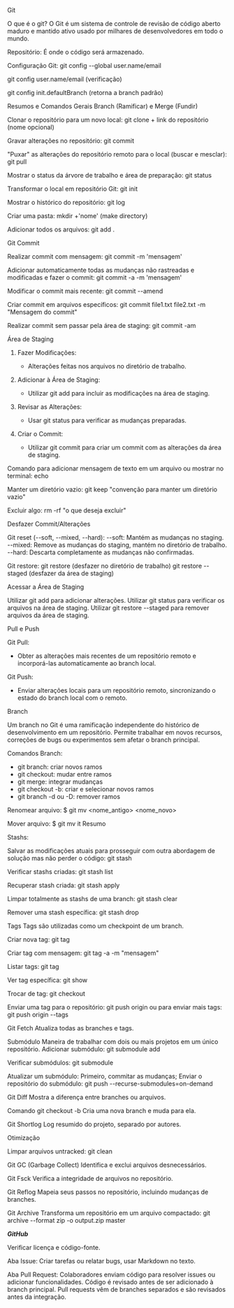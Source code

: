 Git

O que é o git?
O Git é um sistema de controle de revisão de código aberto maduro e mantido ativo usado por milhares de desenvolvedores em todo o mundo.

Repositório: É onde o código será armazenado.

Configuração Git:
git config --global user.name/email

git config user.name/email (verificação)

git config init.defaultBranch (retorna a branch padrão)

Resumos e Comandos Gerais
Branch (Ramificar) e Merge (Fundir)

Clonar o repositório para um novo local:
git clone + link do repositório (nome opcional)

Gravar alterações no repositório:
git commit

"Puxar" as alterações do repositório remoto para o local (buscar e mesclar):
git pull

Mostrar o status da árvore de trabalho e área de preparação:
git status

Transformar o local em repositório Git:
git init

Mostrar o histórico do repositório:
git log

Criar uma pasta:
mkdir +'nome' (make directory)

Adicionar todos os arquivos:
git add .

Git Commit

Realizar commit com mensagem:
git commit -m 'mensagem'

Adicionar automaticamente todas as mudanças não rastreadas e modificadas e fazer o commit:
git commit -a -m 'mensagem'

Modificar o commit mais recente:
git commit --amend

Criar commit em arquivos específicos:
git commit file1.txt file2.txt -m "Mensagem do commit"

Realizar commit sem passar pela área de staging:
git commit -am

Área de Staging

1. Fazer Modificações:
   - Alterações feitas nos arquivos no diretório de trabalho.

2. Adicionar à Área de Staging:
   - Utilizar git add para incluir as modificações na área de staging.

3. Revisar as Alterações:
   - Usar git status para verificar as mudanças preparadas.

4. Criar o Commit:
   - Utilizar git commit para criar um commit com as alterações da área de staging.

Comando para adicionar mensagem de texto em um arquivo ou mostrar no terminal:
echo

Manter um diretório vazio:
git keep "convenção para manter um diretório vazio"

Excluir algo:
rm -rf "o que deseja excluir"

Desfazer Commit/Alterações

Git reset (--soft, --mixed, --hard):
   --soft: Mantém as mudanças no staging.
   --mixed: Remove as mudanças do staging, mantém no diretório de trabalho.
   --hard: Descarta completamente as mudanças não confirmadas.

Git restore:
   git restore <arquivo> (desfazer no diretório de trabalho)
   git restore --staged <arquivo> (desfazer da área de staging)

Acessar a Área de Staging

Utilizar git add para adicionar alterações.
Utilizar git status para verificar os arquivos na área de staging.
Utilizar git restore --staged <arquivo> para remover arquivos da área de staging.

Pull e Push

Git Pull:
   - Obter as alterações mais recentes de um repositório remoto e incorporá-las automaticamente ao branch local.

Git Push:
   - Enviar alterações locais para um repositório remoto, sincronizando o estado do branch local com o remoto.

Branch

Um branch no Git é uma ramificação independente do histórico de desenvolvimento em um repositório.
Permite trabalhar em novos recursos, correções de bugs ou experimentos sem afetar o branch principal.

Comandos Branch:
   - git branch: criar novos ramos
   - git checkout: mudar entre ramos
   - git merge: integrar mudanças
   - git checkout -b: criar e selecionar novos ramos
   - git branch -d ou -D: remover ramos

Renomear arquivo:
$ git mv <nome_antigo> <nome_novo>

Mover arquivo:
$ git mv <arquivo> <diretorio/>
it Resumo

Stashs:

Salvar as modificações atuais para prosseguir com outra abordagem de solução mas não perder o código:
git stash

Verificar stashs criadas:
git stash list

Recuperar stash criada:
git stash apply <nome>

Limpar totalmente as stashs de uma branch:
git stash clear

Remover uma stash específica:
git stash drop <nome>

Tags
Tags são utilizadas como um checkpoint de um branch.

Criar nova tag:
git tag <nome>

Criar tag com mensagem:
git tag -a <nome> -m "mensagem"

Listar tags:
git tag

Ver tag específica:
git show <nome da tag>

Trocar de tag:
git checkout <nome da tag>

Enviar uma tag para o repositório:
git push origin <nome da tag>
ou para enviar mais tags:
git push origin --tags

Git Fetch
Atualiza todas as branches e tags.

Submódulo
Maneira de trabalhar com dois ou mais projetos em um único repositório.
Adicionar submódulo:
git submodule add <repo>

Verificar submódulos:
git submodule

Atualizar um submódulo:
Primeiro, commitar as mudanças;
Enviar o repositório do submódulo:
git push --recurse-submodules=on-demand

Git Diff
Mostra a diferença entre branches ou arquivos.

Comando git checkout -b
Cria uma nova branch e muda para ela.

Git Shortlog
Log resumido do projeto, separado por autores.

Otimização

Limpar arquivos untracked:
git clean

Git GC (Garbage Collect)
Identifica e exclui arquivos desnecessários.

Git Fsck
Verifica a integridade de arquivos no repositório.

Git Reflog
Mapeia seus passos no repositório, incluindo mudanças de branches.

Git Archive
Transforma um repositório em um arquivo compactado:
git archive --format zip -o output.zip master

***GitHub***

Verificar licença e código-fonte.

Aba Issue:
Criar tarefas ou relatar bugs, usar Markdown no texto.

Aba Pull Request:
Colaboradores enviam código para resolver issues ou adicionar funcionalidades.
Código é revisado antes de ser adicionado à branch principal.
Pull requests vêm de branches separados e são revisados antes da integração.

